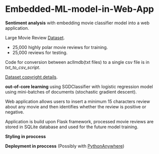 # Embedded-ML-model-in-Web-App

**Sentiment analysis** with embedding movie classifier model into a web application.

Large Movie Review [Dataset](https://nlp.stanford.edu/~amaas/data/sentiment/).
- 25,000 highly polar movie reviews for training.
- 25,000 reviews for testing.

Code for conversion between aclImdb(txt files) to a single csv file is in _txt_to_csv_script_.

[Dataset copyright details](https://nlp.stanford.edu/~amaas/papers/wvSent_acl2011.bib).


**out-of-core learning** using SGDClassifier with logistic regression model using mini-batches of documents (stochastic gradient descent).

Web application allows users to insert a minimum 15 characters review about any movie and then identifies whether the review is positive or negative. 

Application is build upon Flask framework, processed movie reviews are stored in SQLite database and used for the future model training.

__Styling in proccess__

__Deployment in proccess__ (Possibly with [PythonAnywhere](https://www.pythonanywhere.com/))